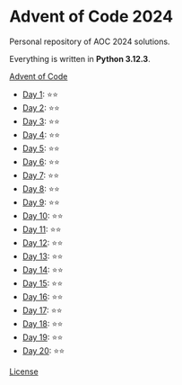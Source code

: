 # Advent of Code 2024

Personal repository of AOC 2024 solutions.

Everything is written in **Python 3.12.3**.

[Advent of Code](https://adventofcode.com/)

- [Day 1](day_01/Main.py): ⭐⭐
- [Day 2](day_02/Main.py): ⭐⭐
- [Day 3](day_03/Main.py): ⭐⭐
- [Day 4](day_04/Main.py): ⭐⭐
- [Day 5](day_05/Main.py): ⭐⭐
- [Day 6](day_06/Main.py): ⭐⭐
- [Day 7](day_07/Main.py): ⭐⭐
- [Day 8](day_08/Main.py): ⭐⭐
- [Day 9](day_09/Main.py): ⭐⭐
- [Day 10](day_10/Main.py): ⭐⭐
- [Day 11](day_11/Main.py): ⭐⭐
- [Day 12](day_12/Main.py): ⭐⭐
- [Day 13](day_13/Main.py): ⭐⭐
- [Day 14](day_14/Main.py): ⭐⭐
- [Day 15](day_15/Main.py): ⭐⭐
- [Day 16](day_16/Main.py): ⭐⭐
- [Day 17](day_17/Main.py): ⭐⭐
- [Day 18](day_18/Main.py): ⭐⭐
- [Day 19](day_19/Main.py): ⭐⭐
- [Day 20](day_20/Main.py): ⭐⭐

[License](LICENSE)